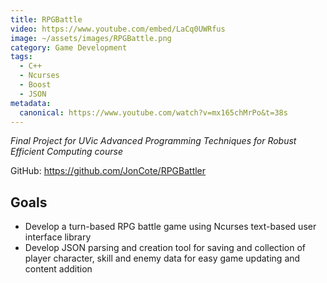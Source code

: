 ```yaml
---
title: RPGBattle
video: https://www.youtube.com/embed/LaCq0UWRfus
image: ~/assets/images/RPGBattle.png
category: Game Development
tags:
  - C++
  - Ncurses
  - Boost
  - JSON
metadata:
  canonical: https://www.youtube.com/watch?v=mx165chMrPo&t=38s
---
```


*Final Project for UVic Advanced Programming Techniques for Robust Efficient Computing course*

GitHub: https://github.com/JonCote/RPGBattler


## Goals

- Develop a turn-based RPG battle game using Ncurses text-based user interface library
- Develop JSON parsing and creation tool for saving and collection of player character, skill and enemy data for easy game updating and content addition

